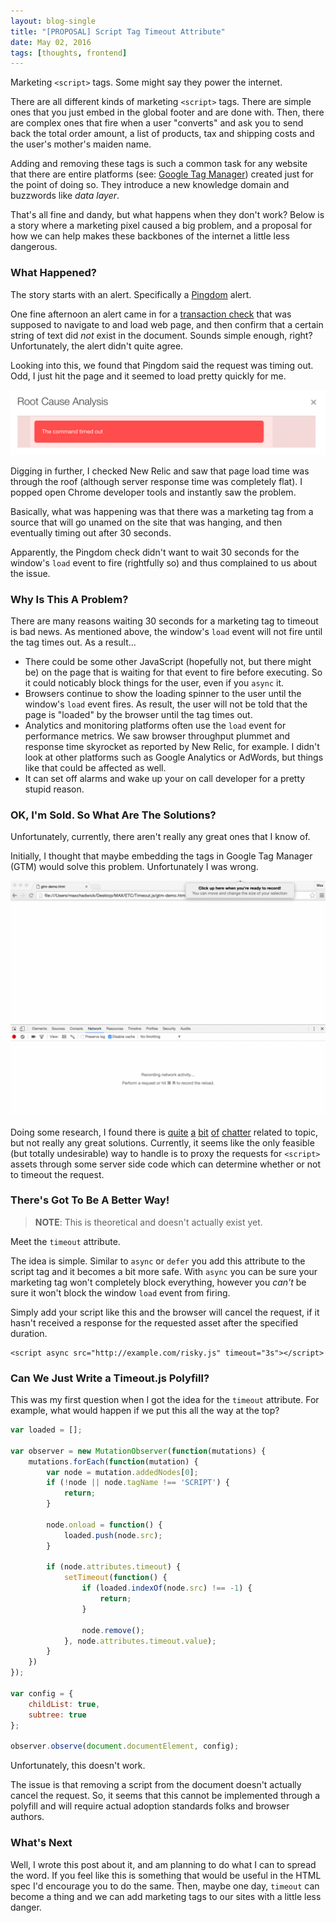 ```yaml
---
layout: blog-single
title: "[PROPOSAL] Script Tag Timeout Attribute"
date: May 02, 2016
tags: [thoughts, frontend]
---
```


Marketing `<script>` tags. Some might say they power the internet. 

There are all different kinds of marketing `<script>` tags. There are simple ones that you just embed in the global footer and are done with. Then, there are complex ones that fire when a user "converts" and ask you to send back the total order amount, a list of products, tax and shipping costs and the user's mother's maiden name. 

Adding and removing these tags is such a common task for any website that there are entire platforms (see: [Google Tag Manager](https://www.google.com/analytics/tag-manager/)) created just for the point of doing so. They introduce a new knowledge domain and buzzwords like *data layer*.

That's all fine and dandy, but what happens when they don't work? Below is a story where a marketing pixel caused a big problem, and a proposal for how we can help makes these backbones of the internet a little less dangerous.

<!-- excerpt_separator -->

### What Happened?

The story starts with an alert. Specifically a [Pingdom](http://www.pingdom.com) alert. 

One fine afternoon an alert came in for a [transaction check](https://www.pingdom.com/product/transaction-monitoring) that was supposed to navigate to and load web page, and then confirm that a certain string of text did *not* exist in the document. Sounds simple enough, right? Unfortunately, the alert didn't quite agree.

Looking into this, we found that Pingdom said the request was timing out. Odd, I just hit the page and it seemed to load pretty quickly for me.

![](/img/blog/timeout/root-cause-analysis.png)

Digging in further, I checked New Relic and saw that page load time was through the roof (although server response time was completely flat). I popped open Chrome developer tools and instantly saw the problem.

Basically, what was happening was that there was a marketing tag from a source that will go unamed on the site that was hanging, and then eventually timing out after 30 seconds.

Apparently, the Pingdom check didn't want to wait 30 seconds for the window's `load` event to fire  (rightfully so) and thus complained to us about the issue.

### Why Is This A Problem?

There are many reasons waiting 30 seconds for a marketing tag to timeout is bad news. As mentioned above, the window's `load` event will not fire until the tag times out. As a result...

- There could be some other JavaScript (hopefully not, but there might be) on the page that is waiting for that event to fire before executing. So it could noticably block things for the user, even if you `async` it.
- Browsers continue to show the loading spinner to the user until the window's `load` event fires. As result, the user will not be told that the page is "loaded" by the browser until the tag times out.
- Analytics and monitoring platforms often use the `load` event for performance metrics. We saw browser throughput plummet and response time skyrocket as reported by New Relic, for example. I didn't look at other platforms such as Google Analytics or AdWords, but things like that could be affected as well.
- It can set off alarms and wake up your on call developer for a pretty stupid reason.

### OK, I'm Sold. So What Are The Solutions?
  
Unfortunately, currently, there aren't really any great ones that I know of.

Initially, I thought that maybe embedding the tags in Google Tag Manager (GTM) would solve this problem. Unfortunately I was wrong.

![](/img/blog/timeout/gtm-badtime.gif)

Doing some research, I found there is [quite](http://stackoverflow.com/questions/2021157/any-way-to-gracefully-enforce-a-timeout-limit-when-loading-a-slow-external-file#answer-2021439) [a](http://stackoverflow.com/questions/5506425/how-to-set-a-timeout-for-loading-a-external-javascript-file-which-is-down?rq=1) [bit](http://stackoverflow.com/questions/1018705/how-to-detect-timeout-on-an-ajax-xmlhttprequest-call-in-the-browser?lq=1) [of](http://gabrieleromanato.name/javascript-set-a-timeout-for-blocking-scripts/) [chatter](https://www.peterbe.com/plog/never-put-external-javascript-in-the-head) related to topic, but not really any great solutions. Currently, it seems like the only feasible (but totally undesirable) way to handle is to proxy the requests for `<script>` assets through some server side code which can determine whether or not to timeout the request.

### There's Got To Be A Better Way!

> **NOTE**: This is theoretical and doesn't actually exist yet.

Meet the `timeout` attribute.

The idea is simple. Similar to `async` or `defer` you add this attribute to the script tag and it becomes a bit more safe. With `async` you can be sure your marketing tag won't completely block everything, however you *can't* be sure it won't block the window `load` event from firing.

Simply add your script like this and the browser will cancel the request, if it hasn't received a response for the requested asset after the specified duration.

```
<script async src="http://example.com/risky.js" timeout="3s"></script>
```

### Can We Just Write a Timeout.js Polyfill?

This was my first question when I got the idea for the `timeout` attribute. For example, what would happen if we put this all the way at the top?

```js
var loaded = [];

var observer = new MutationObserver(function(mutations) {
    mutations.forEach(function(mutation) {
        var node = mutation.addedNodes[0];
        if (!node || node.tagName !== 'SCRIPT') {
            return;
        }

        node.onload = function() {
            loaded.push(node.src);
        }

        if (node.attributes.timeout) {
            setTimeout(function() {
                if (loaded.indexOf(node.src) !== -1) {
                    return;
                }

                node.remove();
            }, node.attributes.timeout.value);
        }
    })
});

var config = {
    childList: true,
    subtree: true
};

observer.observe(document.documentElement, config);
```

Unfortunately, this doesn't work.

The issue is that removing a script from the document doesn't actually cancel the request. So, it seems that this cannot be implemented through a polyfill and will require actual adoption standards folks and browser authors.

### What's Next

Well, I wrote this post about it, and am planning to do what I can to spread the word. If you feel like this is something that would be useful in the HTML spec I'd encourage you to do the same. Then, maybe one day, `timeout` can become a thing and we can add marketing tags to our sites with a little less danger.
